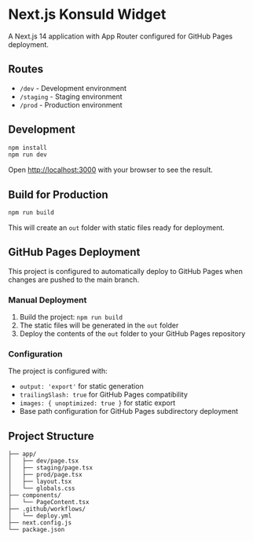 # Next.js Konsuld Widget

A Next.js 14 application with App Router configured for GitHub Pages deployment.

## Routes

- `/dev` - Development environment
- `/staging` - Staging environment  
- `/prod` - Production environment

## Development

```bash
npm install
npm run dev
```

Open [http://localhost:3000](http://localhost:3000) with your browser to see the result.

## Build for Production

```bash
npm run build
```

This will create an `out` folder with static files ready for deployment.

## GitHub Pages Deployment

This project is configured to automatically deploy to GitHub Pages when changes are pushed to the main branch.

### Manual Deployment

1. Build the project: `npm run build`
2. The static files will be generated in the `out` folder
3. Deploy the contents of the `out` folder to your GitHub Pages repository

### Configuration

The project is configured with:
- `output: 'export'` for static generation
- `trailingSlash: true` for GitHub Pages compatibility
- `images: { unoptimized: true }` for static export
- Base path configuration for GitHub Pages subdirectory deployment

## Project Structure

```
├── app/
│   ├── dev/page.tsx
│   ├── staging/page.tsx
│   ├── prod/page.tsx
│   ├── layout.tsx
│   └── globals.css
├── components/
│   └── PageContent.tsx
├── .github/workflows/
│   └── deploy.yml
├── next.config.js
└── package.json
```
